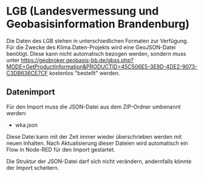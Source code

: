 # LGB (Landesvermessung und Geobasisinformation Brandenburg)
Die Daten des LGB stehen in unterschiedlichen Formaten zur Verfügung. Für die Zwecke des Klima.Daten-Projekts wird eine GeoJSON-Datei benötigt. Diese kann nicht automatisch bezogen werden, sondern muss unter https://geobroker.geobasis-bb.de/gbss.php?MODE=GetProductInformation&PRODUCTID=45C506E5-3E9D-4DE2-9073-C3DB636CE7CF kostenlos "bestellt" werden.

## Datenimport

Für den Import muss die JSON-Datei aus dem ZIP-Ordner umbenannt werden:

- wka.json

Diese Datei kann mit der Zeit immer wieder überschrieben werden mit neuen Inhalten. Nach Aktualisierung dieser Dateien wird automatisch ein Flow in Node-RED für den Import gestartet. 

Die Struktur der JSON-Datei darf sich nicht verändern, andernfalls könnte der Import scheitern. 
